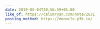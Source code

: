 ```yaml
---
date: 2019-05-04T20:56:59+01:00
like_of: https://calumryan.com/note/2631
posting_method: https://monocle.p3k.io/
---
```

